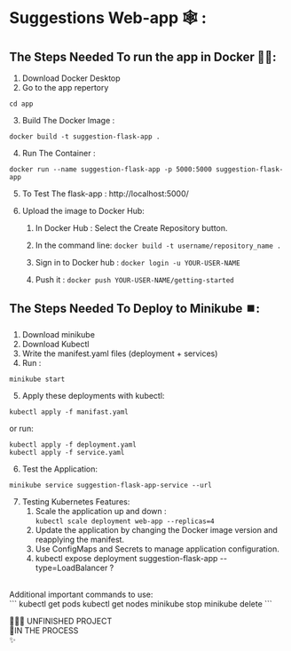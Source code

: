 # Suggestions Web-app 🕸 :

## The Steps Needed To run the app in Docker 🐋🐳:

1. Download Docker Desktop
2. Go to the app repertory
```
cd app
```
3. Build The Docker Image : 

```
docker build -t suggestion-flask-app .
```
4. Run The Container : 

```
docker run --name suggestion-flask-app -p 5000:5000 suggestion-flask-app
```
5. To Test The flask-app : http://localhost:5000/

6. Upload the image to Docker Hub:
    1. In Docker Hub : Select the Create Repository button.
    2. In the command line: ```docker build -t username/repository_name .```

    3. Sign in to Docker hub : ```docker login -u YOUR-USER-NAME```
    4. Push it  : ```docker push YOUR-USER-NAME/getting-started```


## The Steps Needed To Deploy to Minikube ⏹️:

1. Download minikube
2. Download Kubectl 
3. Write the manifest.yaml files (deployment + services)
4. Run : 
```
minikube start
```
5. Apply these deployments with kubectl:
```
kubectl apply -f manifast.yaml
```
or run:
```
kubectl apply -f deployment.yaml
kubectl apply -f service.yaml
```
6. Test the Application:
```
minikube service suggestion-flask-app-service --url
```
7. Testing Kubernetes Features: 
    1. Scale the application up and down : <br />
    ```kubectl scale deployment web-app --replicas=4 ```
    2. Update the application by changing the Docker image version and reapplying the manifest.
    3. Use ConfigMaps and Secrets to manage application configuration.
    4. kubectl expose deployment suggestion-flask-app --type=LoadBalancer ?
<br />
Additional important commands to use:<br />
```
 kubectl get pods 
 kubectl get nodes 
 minikube stop 
 minikube delete
```

🙅🏻‍♂️ UNFINISHED PROJECT  <br />
🚩IN THE PROCESS <br />
✨ 